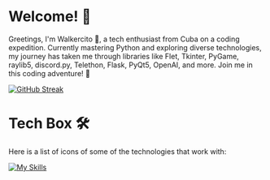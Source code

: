 # Welcome! 👋

Greetings, I'm Walkercito 🍉, a tech enthusiast from Cuba on a coding expedition. Currently mastering Python and exploring diverse technologies, my journey has taken me through libraries like Flet, Tkinter, PyGame, raylib5, discord.py, Telethon, Flask, PyQt5, OpenAI, and more. Join me in this coding adventure! 🚀

 
<a href="https://git.io/streak-stats"><img src="https://streak-stats.demolab.com?user=Walkercito&theme=cobalt&date_format=j%20M%5B%20Y%5D" alt="GitHub Streak" /></a>

 
# Tech Box 🛠️
Here is a list of icons of some of the technologies that work with:
 
[![My Skills](https://skillicons.dev/icons?i=vscode,blender,godot,cpp,py,cloudflare,discord,bots,replit,firebase,flask)](https://skillicons.dev)
